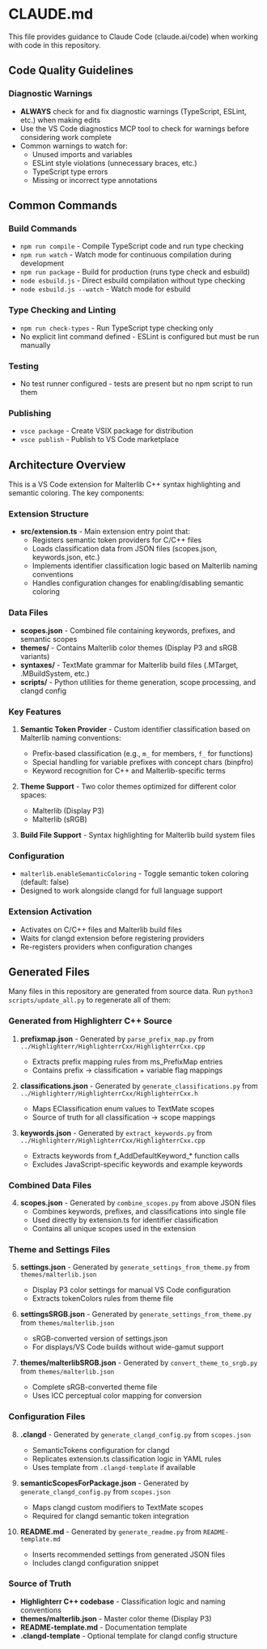 # CLAUDE.md

This file provides guidance to Claude Code (claude.ai/code) when working with code in this repository.

## Code Quality Guidelines

### Diagnostic Warnings
- **ALWAYS** check for and fix diagnostic warnings (TypeScript, ESLint, etc.) when making edits
- Use the VS Code diagnostics MCP tool to check for warnings before considering work complete
- Common warnings to watch for:
  - Unused imports and variables
  - ESLint style violations (unnecessary braces, etc.)
  - TypeScript type errors
  - Missing or incorrect type annotations

## Common Commands

### Build Commands
- `npm run compile` - Compile TypeScript code and run type checking
- `npm run watch` - Watch mode for continuous compilation during development
- `npm run package` - Build for production (runs type check and esbuild)
- `node esbuild.js` - Direct esbuild compilation without type checking
- `node esbuild.js --watch` - Watch mode for esbuild

### Type Checking and Linting
- `npm run check-types` - Run TypeScript type checking only
- No explicit lint command defined - ESLint is configured but must be run manually

### Testing
- No test runner configured - tests are present but no npm script to run them

### Publishing
- `vsce package` - Create VSIX package for distribution
- `vsce publish` - Publish to VS Code marketplace

## Architecture Overview

This is a VS Code extension for Malterlib C++ syntax highlighting and semantic coloring. The key components:

### Extension Structure
- **src/extension.ts** - Main extension entry point that:
  - Registers semantic token providers for C/C++ files
  - Loads classification data from JSON files (scopes.json, keywords.json, etc.)
  - Implements identifier classification logic based on Malterlib naming conventions
  - Handles configuration changes for enabling/disabling semantic coloring

### Data Files
- **scopes.json** - Combined file containing keywords, prefixes, and semantic scopes
- **themes/** - Contains Malterlib color themes (Display P3 and sRGB variants)
- **syntaxes/** - TextMate grammar for Malterlib build files (.MTarget, .MBuildSystem, etc.)
- **scripts/** - Python utilities for theme generation, scope processing, and clangd config

### Key Features
1. **Semantic Token Provider** - Custom identifier classification based on Malterlib naming conventions:
   - Prefix-based classification (e.g., `m_` for members, `f_` for functions)
   - Special handling for variable prefixes with concept chars (binpfro)
   - Keyword recognition for C++ and Malterlib-specific terms

2. **Theme Support** - Two color themes optimized for different color spaces:
   - Malterlib (Display P3)
   - Malterlib (sRGB)

3. **Build File Support** - Syntax highlighting for Malterlib build system files

### Configuration
- `malterlib.enableSemanticColoring` - Toggle semantic token coloring (default: false)
- Designed to work alongside clangd for full language support

### Extension Activation
- Activates on C/C++ files and Malterlib build files
- Waits for clangd extension before registering providers
- Re-registers providers when configuration changes

## Generated Files

Many files in this repository are generated from source data. Run `python3 scripts/update_all.py` to regenerate all of them:

### Generated from Highlighterr C++ Source
1. **prefixmap.json** - Generated by `parse_prefix_map.py` from `../Highlighterr/HighlighterrCxx/HighlighterrCxx.cpp`
   - Extracts prefix mapping rules from ms_PrefixMap entries
   - Contains prefix → classification + variable flag mappings

2. **classifications.json** - Generated by `generate_classifications.py` from `../Highlighterr/HighlighterrCxx/HighlighterrCxx.h`
   - Maps EClassification enum values to TextMate scopes
   - Source of truth for all classification → scope mappings

3. **keywords.json** - Generated by `extract_keywords.py` from `../Highlighterr/HighlighterrCxx/HighlighterrCxx.cpp`
   - Extracts keywords from f_AddDefaultKeyword_* function calls
   - Excludes JavaScript-specific keywords and example keywords

### Combined Data Files
4. **scopes.json** - Generated by `combine_scopes.py` from above JSON files
   - Combines keywords, prefixes, and classifications into single file
   - Used directly by extension.ts for identifier classification
   - Contains all unique scopes used in the extension

### Theme and Settings Files
5. **settings.json** - Generated by `generate_settings_from_theme.py` from `themes/malterlib.json`
   - Display P3 color settings for manual VS Code configuration
   - Extracts tokenColors rules from theme file

6. **settingsSRGB.json** - Generated by `generate_settings_from_theme.py` from `themes/malterlib.json`
   - sRGB-converted version of settings.json
   - For displays/VS Code builds without wide-gamut support

7. **themes/malterlibSRGB.json** - Generated by `convert_theme_to_srgb.py` from `themes/malterlib.json`
   - Complete sRGB-converted theme file
   - Uses ICC perceptual color mapping for conversion

### Configuration Files
8. **.clangd** - Generated by `generate_clangd_config.py` from `scopes.json`
   - SemanticTokens configuration for clangd
   - Replicates extension.ts classification logic in YAML rules
   - Uses template from `.clangd-template` if available

9. **semanticScopesForPackage.json** - Generated by `generate_clangd_config.py` from `scopes.json`
   - Maps clangd custom modifiers to TextMate scopes
   - Required for clangd semantic token integration

10. **README.md** - Generated by `generate_readme.py` from `README-template.md`
    - Inserts recommended settings from generated JSON files
    - Includes clangd configuration snippet

### Source of Truth
- **Highlighterr C++ codebase** - Classification logic and naming conventions
- **themes/malterlib.json** - Master color theme (Display P3)
- **README-template.md** - Documentation template
- **.clangd-template** - Optional template for clangd config structure